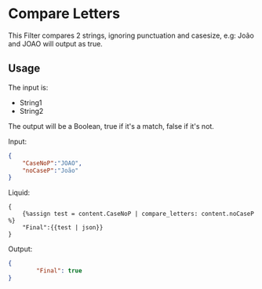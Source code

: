 # Compare Letters

This Filter compares 2 strings, ignoring punctuation and casesize, e.g: 
João and JOAO will output as true.

## Usage

The input is:

- String1
- String2

The output will be a Boolean, true if it's a match, false if it's not.

Input:
```json
{
	"CaseNoP":"JOAO",
	"noCaseP":"João"
}
```

Liquid:
```
{
	{%assign test = content.CaseNoP | compare_letters: content.noCaseP %}
	"Final":{{test | json}}
}
```

Output:
```json
{
		"Final": true
}
```